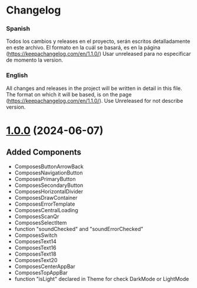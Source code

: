 # Changelog

### Spanish

Todos los cambios y releases en el proyecto, serán escritos detalladamente en este archivo.
El formato en la cuál se basará, es en la página (https://keepachangelog.com/en/1.1.0/)
Usar unreleased para no especificar de momento la version.

### English

All changes and releases in the project will be written in detail in this file.
The format on which it will be based, is on the page (https://keepachangelog.com/en/1.1.0/).
Use Unreleased for not describe version.

# [1.0.0](https://jitpack.io/com.github.NicolasAvilaB:ui-composables:1.0.0) (2024-06-07)

## Added Components
- ComposesButtonArrowBack
- ComposesNavigationButton
- ComposesPrimaryButton
- ComposesSecondaryButton
- ComposesHorizontalDivider
- ComposesDrawContainer
- ComposesErrorTemplate
- ComposesCentralLoading
- ComposesScanQr
- ComposesSelectItem
- function "soundChecked" and "soundErrorChecked"
- ComposesSwitch
- ComposesText14
- ComposesText16
- ComposesText18
- ComposesText20
- ComposesCenterAppBar
- ComposesTopAppBar
- function "isLight" declared in Theme for check DarkMode or LightMode
